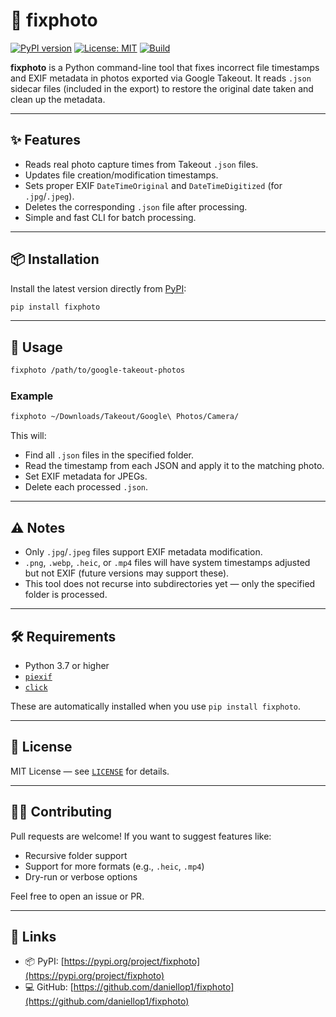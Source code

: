 # 📸 fixphoto

[![PyPI version](https://img.shields.io/pypi/v/fixphoto.svg)](https://pypi.org/project/fixphoto/)
[![License: MIT](https://img.shields.io/badge/License-MIT-yellow.svg)](https://opensource.org/licenses/MIT)
[![Build](https://github.com/daniellop1/fixphoto/actions/workflows/publish.yml/badge.svg)](https://github.com/daniellop1/fixphoto/actions)

**fixphoto** is a Python command-line tool that fixes incorrect file timestamps and EXIF metadata in photos exported via Google Takeout. It reads `.json` sidecar files (included in the export) to restore the original date taken and clean up the metadata.

---

## ✨ Features

- Reads real photo capture times from Takeout `.json` files.
- Updates file creation/modification timestamps.
- Sets proper EXIF `DateTimeOriginal` and `DateTimeDigitized` (for `.jpg`/`.jpeg`).
- Deletes the corresponding `.json` file after processing.
- Simple and fast CLI for batch processing.

---

## 📦 Installation

Install the latest version directly from [PyPI](https://pypi.org/project/fixphoto/):

```bash
pip install fixphoto
````

---

## 🚀 Usage

```bash
fixphoto /path/to/google-takeout-photos
```

### Example

```bash
fixphoto ~/Downloads/Takeout/Google\ Photos/Camera/
```

This will:

* Find all `.json` files in the specified folder.
* Read the timestamp from each JSON and apply it to the matching photo.
* Set EXIF metadata for JPEGs.
* Delete each processed `.json`.

---

## ⚠️ Notes

* Only `.jpg`/`.jpeg` files support EXIF metadata modification.
* `.png`, `.webp`, `.heic`, or `.mp4` files will have system timestamps adjusted but not EXIF (future versions may support these).
* This tool does not recurse into subdirectories yet — only the specified folder is processed.

---

## 🛠 Requirements

* Python 3.7 or higher
* [`piexif`](https://pypi.org/project/piexif/)
* [`click`](https://pypi.org/project/click/)

These are automatically installed when you use `pip install fixphoto`.

---

## 📄 License

MIT License — see [`LICENSE`](./LICENSE) for details.

---

## 🙋‍♂️ Contributing

Pull requests are welcome! If you want to suggest features like:

* Recursive folder support
* Support for more formats (e.g., `.heic`, `.mp4`)
* Dry-run or verbose options

Feel free to open an issue or PR.

---

## 🔗 Links

* 📦 PyPI: [https://pypi.org/project/fixphoto](https://pypi.org/project/fixphoto)
* 💻 GitHub: [https://github.com/daniellop1/fixphoto](https://github.com/daniellop1/fixphoto)
